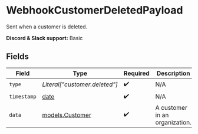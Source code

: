 # WebhookCustomerDeletedPayload

Sent when a customer is deleted.

**Discord & Slack support:** Basic


## Fields

| Field                                                                | Type                                                                 | Required                                                             | Description                                                          | Example                                                              |
| -------------------------------------------------------------------- | -------------------------------------------------------------------- | -------------------------------------------------------------------- | -------------------------------------------------------------------- | -------------------------------------------------------------------- |
| `type`                                                               | *Literal["customer.deleted"]*                                        | :heavy_check_mark:                                                   | N/A                                                                  | customer.deleted                                                     |
| `timestamp`                                                          | [date](https://docs.python.org/3/library/datetime.html#date-objects) | :heavy_check_mark:                                                   | N/A                                                                  |                                                                      |
| `data`                                                               | [models.Customer](../models/customer.md)                             | :heavy_check_mark:                                                   | A customer in an organization.                                       |                                                                      |